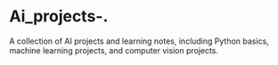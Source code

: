 # Ai_projects-.
A collection of AI projects and learning notes, including Python basics, machine learning projects, and computer vision projects.
